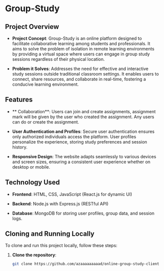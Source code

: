 
# Group-Study

## Project Overview

- **Project Concept**: Group-Study is an online platform designed to facilitate collaborative learning among students and professionals. It aims to solve the problem of isolation in remote learning environments by providing a virtual space where users can engage in group study sessions regardless of their physical location.
  
- **Problem it Solves**: Addresses the need for effective and interactive study sessions outside traditional classroom settings. It enables users to connect, share resources, and collaborate in real-time, fostering a conducive learning environment.

## Features

- ** Collaboration**: Users can join and create assignments, assignment mark will be given by the user who created the assignment. Any users can do or create the assignment.
  
- **User Authentication and Profiles**: Secure user authentication ensures only authorized individuals access the platform. User profiles personalize the experience, storing study preferences and session history.
  
- **Responsive Design**: The website adapts seamlessly to various devices and screen sizes, ensuring a consistent user experience whether on desktop or mobile.

## Technology Used

- **Frontend**: HTML, CSS, JavaScript (React.js for dynamic UI)
  
- **Backend**: Node.js with Express.js (RESTful API)
  
- **Database**: MongoDB for storing user profiles, group data, and session logs.

## Cloning and Running Locally

To clone and run this project locally, follow these steps:

1. **Clone the repository**:
   ```bash
   git clone https://github.com/azaaaaaaaaad/online-group-study-client.git
